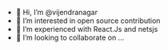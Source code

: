 - 👋 Hi, I’m @vijendranagar
- 👀 I’m interested in open source contribution
- 🌱 I’m experienced with React.Js and netsjs
- 💞️ I’m looking to collaborate on ...

<!---
vijendranagar/vijendranagar is a ✨ special ✨ repository because its `README.md` (this file) appears on your GitHub profile.
You can click the Preview link to take a look at your changes.
--->
